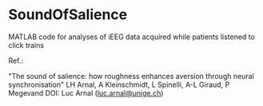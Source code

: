 # SoundOfSalience

MATLAB code for analyses of iEEG data acquired while patients listened to click trains

Ref.: 

"The sound of salience: how roughness enhances aversion through neural synchronisation"
LH Arnal, A Kleinschmidt, L Spinelli, A-L Giraud, P Megevand
DOI:
Luc Arnal (luc.arnal@unige.ch)
